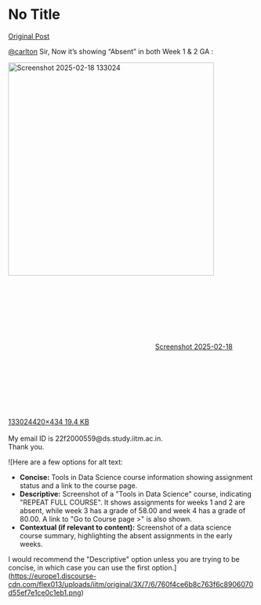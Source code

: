 # No Title

[Original Post](https://discourse.onlinedegree.iitm.ac.in/t/166816/31)

<p><a class="mention" href="/u/carlton">@carlton</a> Sir, Now it’s showing “Absent” in both Week 1 &amp; 2 GA :<br>
<div class="lightbox-wrapper"><a class="lightbox" href="https://europe1.discourse-cdn.com/flex013/uploads/iitm/original/3X/7/6/760f4ce6b8c763f6c8906070d55ef7e1ce0c1eb1.png" data-download-href="/uploads/short-url/gQp7AJsQIvtXm9Unf1S9EUcsGUp.png?dl=1" title="Screenshot 2025-02-18 133024" rel="noopener nofollow ugc"><img src="https://europe1.discourse-cdn.com/flex013/uploads/iitm/original/3X/7/6/760f4ce6b8c763f6c8906070d55ef7e1ce0c1eb1.png" alt="Screenshot 2025-02-18 133024" data-base62-sha1="gQp7AJsQIvtXm9Unf1S9EUcsGUp" width="420" height="434"><div class="meta"><svg class="fa d-icon d-icon-far-image svg-icon" aria-hidden="true"><use href="#far-image"></use></svg><span class="filename">Screenshot 2025-02-18 133024</span><span class="informations">420×434 19.4 KB</span><svg class="fa d-icon d-icon-discourse-expand svg-icon" aria-hidden="true"><use href="#discourse-expand"></use></svg></div></a></div><br>
My email ID is 22f2000559@ds.study.iitm.ac.in.<br>
Thank you.</p>

![Here are a few options for alt text:

*   **Concise:** Tools in Data Science course information showing assignment status and a link to the course page.
*   **Descriptive:** Screenshot of a "Tools in Data Science" course, indicating "REPEAT FULL COURSE". It shows assignments for weeks 1 and 2 are absent, while week 3 has a grade of 58.00 and week 4 has a grade of 80.00. A link to "Go to Course page >" is also shown.
*   **Contextual (if relevant to content):** Screenshot of a data science course summary, highlighting the absent assignments in the early weeks.

I would recommend the "Descriptive" option unless you are trying to be concise, in which case you can use the first option.](https://europe1.discourse-cdn.com/flex013/uploads/iitm/original/3X/7/6/760f4ce6b8c763f6c8906070d55ef7e1ce0c1eb1.png)